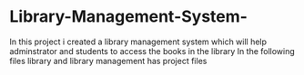 # Library-Management-System-
In this project i created a library management system which will help adminstrator and students to access the books in the library
In the following files library and library management has project files
